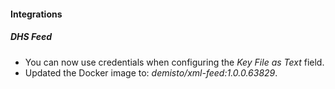 
#### Integrations

##### DHS Feed

- You can now use credentials when configuring the *Key File as Text* field.
- Updated the Docker image to: *demisto/xml-feed:1.0.0.63829*.
